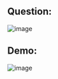 ## Question:
![image](https://github.com/DaRkAnon1mous/Python-Codes-/assets/86824571/d6562867-5c51-471e-a893-fa82c5d3fe92)

## Demo:
![image](https://github.com/DaRkAnon1mous/Python-Codes-/assets/86824571/57c060e7-8f07-4af8-8444-f44b4670f81f)
